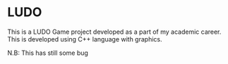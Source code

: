 # LUDO
This is a LUDO Game project developed as a part of my academic career.
This is developed using C++ language with graphics.

N.B: This has still some bug